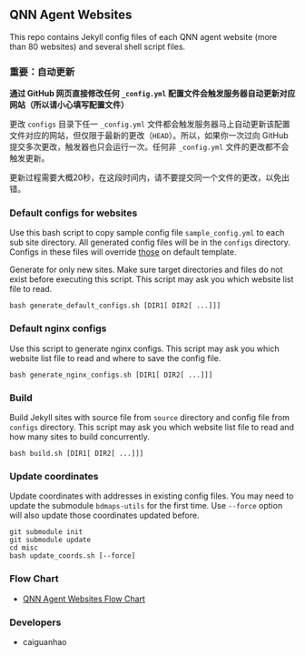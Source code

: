## QNN Agent Websites

This repo contains Jekyll config files of each QNN agent website (more than 80 websites) and several shell script files.

### 重要：自动更新

**通过 GitHub 网页直接修改任何 ``_config.yml`` 配置文件会触发服务器自动更新对应网站（所以请小心填写配置文件）**

更改 ``configs`` 目录下任一 ``_config.yml`` 文件都会触发服务器马上自动更新该配置文件对应的网站，但仅限于最新的更改（``HEAD``）。所以，如果你一次过向 GitHub 提交多次更改，触发器也只会运行一次。任何非 ``_config.yml`` 文件的更改都不会触发更新。

更新过程需要大概20秒，在这段时间内，请不要提交同一个文件的更改，以免出错。

### Default configs for websites

Use this bash script to copy sample config file ``sample_config.yml`` to each sub site directory. All generated config files will be in the ``configs`` directory. Configs in these files will override [those](https://github.com/qnn/template/blob/master/_config.yml) on default template.

Generate for only new sites. Make sure target directories and files do not exist before executing this script. This script may ask you which website list file to read.

    bash generate_default_configs.sh [DIR1[ DIR2[ ...]]]

### Default nginx configs

Use this script to generate nginx configs. This script may ask you which website list file to read and where to save the config file.

    bash generate_nginx_configs.sh [DIR1[ DIR2[ ...]]]

### Build

Build Jekyll sites with source file from ``source`` directory and config file from ``configs`` directory. This script may ask you which website list file to read and how many sites to build concurrently.

    bash build.sh [DIR1[ DIR2[ ...]]]

### Update coordinates

Update coordinates with addresses in existing config files. You may need to update the submodule ``bdmaps-utils`` for the first time. Use ``--force`` option will also update those coordinates updated before.

    git submodule init
    git submodule update
    cd misc
    bash update_coords.sh [--force]

### Flow Chart

* [QNN Agent Websites Flow Chart](https://raw.github.com/qnn/misc/master/images/flowchart-qnn-agent-websites.png)

### Developers

* caiguanhao
